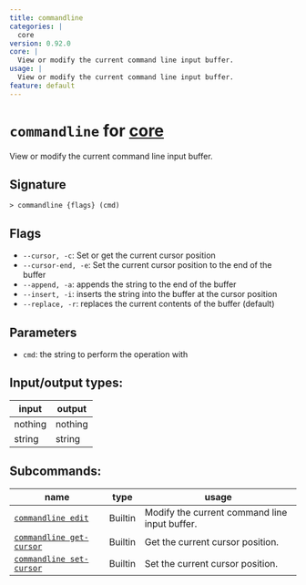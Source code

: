 ```yaml
---
title: commandline
categories: |
  core
version: 0.92.0
core: |
  View or modify the current command line input buffer.
usage: |
  View or modify the current command line input buffer.
feature: default
---
```

<!-- This file is automatically generated. Please edit the command in https://github.com/nushell/nushell instead. -->

# `commandline` for [core](/commands/categories/core.md)

<div class='command-title'>View or modify the current command line input buffer.</div>

## Signature

```> commandline {flags} (cmd)```

## Flags

 -  `--cursor, -c`: Set or get the current cursor position
 -  `--cursor-end, -e`: Set the current cursor position to the end of the buffer
 -  `--append, -a`: appends the string to the end of the buffer
 -  `--insert, -i`: inserts the string into the buffer at the cursor position
 -  `--replace, -r`: replaces the current contents of the buffer (default)

## Parameters

 -  `cmd`: the string to perform the operation with


## Input/output types:

| input   | output  |
| ------- | ------- |
| nothing | nothing |
| string  | string  |

## Subcommands:

| name                                                                 | type    | usage                                         |
| -------------------------------------------------------------------- | ------- | --------------------------------------------- |
| [`commandline edit`](/commands/docs/commandline_edit.md)             | Builtin | Modify the current command line input buffer. |
| [`commandline get-cursor`](/commands/docs/commandline_get-cursor.md) | Builtin | Get the current cursor position.              |
| [`commandline set-cursor`](/commands/docs/commandline_set-cursor.md) | Builtin | Set the current cursor position.              |